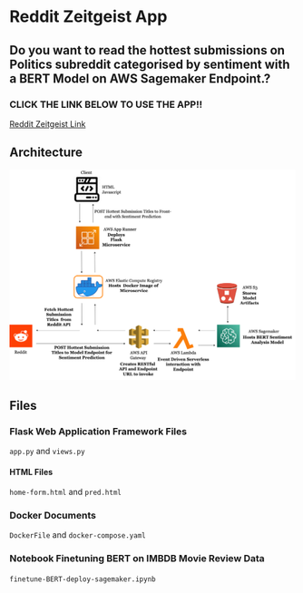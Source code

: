 # Reddit Zeitgeist App

## Do you want to read the hottest submissions on Politics subreddit categorised by sentiment with a BERT Model on AWS Sagemaker Endpoint.?

### CLICK THE LINK BELOW TO USE THE APP!!

<p><a href="https://9t7m2t6mnz.us-east-1.awsapprunner.com">Reddit Zeitgeist Link</a></p>

## Architecture
![app architecture](https://github.com/johnowusuduah/reddit-zeitgeist-app/blob/main/architecture/rz-architecture.png)

## Files
### Flask Web Application Framework Files
`app.py` and `views.py`

#### HTML Files
`home-form.html` and `pred.html`

### Docker Documents
`DockerFile` and `docker-compose.yaml`

### Notebook Finetuning BERT on IMBDB Movie Review Data
`finetune-BERT-deploy-sagemaker.ipynb`
